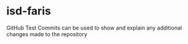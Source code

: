 # isd-faris
GitHub Test
Commits can be used to show and explain any additional changes made to the repository
